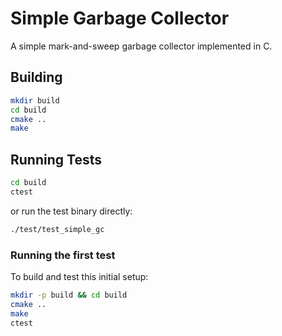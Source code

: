 # Simple Garbage Collector

A simple mark-and-sweep garbage collector implemented in C.

## Building

```bash
mkdir build
cd build
cmake ..
make
```

## Running Tests
```bash
cd build
ctest
```

or run the test binary directly:

```bash
./test/test_simple_gc
```

### Running the first test

To build and test this initial setup:

```bash
mkdir -p build && cd build
cmake ..
make
ctest
```
